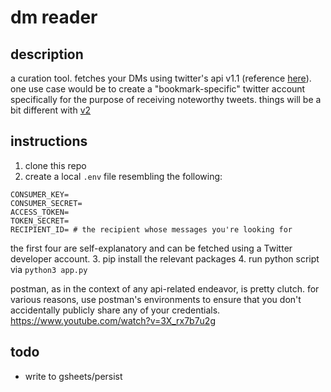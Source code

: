 # dm reader
## description
a curation tool. fetches your DMs using twitter's api v1.1 (reference [here](https://developer.twitter.com/en/docs/twitter-api/v1/direct-messages/sending-and-receiving/api-reference/list-events)). one use case would be to create a "bookmark-specific" twitter account specifically for the purpose of receiving noteworthy tweets. things will be a bit different with [v2](https://developer.twitter.com/en/docs/twitter-api/tweets/lookup/api-reference/get-tweets-id)

## instructions
1. clone this repo
2. create a local `.env` file resembling the following: 
```
CONSUMER_KEY=
CONSUMER_SECRET=
ACCESS_TOKEN=
TOKEN_SECRET=
RECIPIENT_ID= # the recipient whose messages you're looking for
```
the first four are self-explanatory and can be fetched using a Twitter developer account.
3. pip install the relevant packages
4. run python script via `python3 app.py`

postman, as in the context of any api-related endeavor, is pretty clutch. for various reasons, use postman's environments to ensure that you don't accidentally publicly share any of your credentials.
https://www.youtube.com/watch?v=3X_rx7b7u2g

## todo
- write to gsheets/persist 